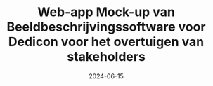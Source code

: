 ---
layout: redirect.njk
title: Web-app Mock-up van Beeldbeschrijvingssoftware voor Dedicon voor het overtuigen van stakeholders
description: In deze mock-up van het uiteindelijke product heb ik gefocust op het weergeven en uitvoeren van de taken van de software, zodat het ontwerp en feedback van het systeem realistisch zijn, om zo stakeholders van dit project te overtuigen van mijn aanpak.
date: 2024-06-15
headerImage: /images/Monet-interface-overzicht.png
headerImagePosition: center
thumbnail: /images/Monet-interface-overzicht.png
featured: false
tags:
  - Enterprise Design Thinking
  - Agile/Scrum
  - Interaction Design
  - Web Design
  - UI/UX
  - Prototyping
redirect: /project/monet/
---